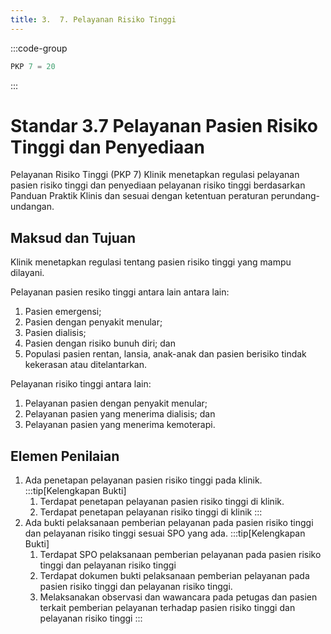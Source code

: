 ```yaml
---
title: 3.  7. Pelayanan Risiko Tinggi
---
```

:::code-group

``` js [Nilai]
PKP 7 = 20

```
:::
# Standar 3.7 Pelayanan Pasien Risiko Tinggi dan Penyediaan 
Pelayanan Risiko Tinggi (PKP 7) 
Klinik menetapkan regulasi pelayanan pasien risiko tinggi dan penyediaan pelayanan risiko  tinggi berdasarkan Panduan Praktik Klinis dan sesuai dengan ketentuan peraturan perundang-undangan. 
## Maksud dan Tujuan 
Klinik menetapkan regulasi tentang pasien risiko tinggi yang mampu dilayani. 

Pelayanan pasien resiko tinggi antara lain antara lain: 
1. Pasien emergensi; 
2. Pasien dengan penyakit menular; 
3. Pasien dialisis; 
4. Pasien dengan risiko bunuh diri; dan 
5. Populasi pasien rentan, lansia, anak-anak dan pasien berisiko tindak kekerasan atau ditelantarkan. 

Pelayanan risiko tinggi antara lain: 
1. Pelayanan pasien dengan penyakit menular; 
2. Pelayanan pasien yang menerima dialisis; dan 
3. Pelayanan pasien yang menerima kemoterapi. 
## Elemen Penilaian  
1. Ada penetapan pelayanan pasien risiko tinggi pada klinik. 
   :::tip[Kelengkapan Bukti]
   1. Terdapat penetapan pelayanan pasien risiko tinggi di klinik. 
   2. Terdapat penetapan pelayanan risiko tinggi di klinik
   ::: 
1. Ada bukti pelaksanaan pemberian pelayanan pada pasien risiko tinggi dan pelayanan risiko tinggi sesuai SPO yang ada. 
   :::tip[Kelengkapan Bukti]
   1. Terdapat SPO pelaksanaan pemberian pelayanan pada pasien risiko tinggi dan pelayanan risiko tinggi 
   2. Terdapat 	dokumen 	bukti pelaksanaan 	pemberian pelayanan pada pasien risiko tinggi 	dan pelayanan 	risiko tinggi. 
   3. Melaksanakan observasi dan wawancara pada petugas dan pasien terkait pemberian pelayanan terhadap pasien risiko tinggi dan pelayanan risiko tinggi 
   ::: 

